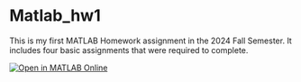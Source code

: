 # Matlab_hw1
This is my first MATLAB Homework assignment in the 2024 Fall Semester. It includes four basic assignments that were required to complete.  

[![Open in MATLAB Online](https://www.mathworks.com/images/responsive/global/open-in-matlab-online.svg)](https://matlab.mathworks.com/open/github/v1?repo=Ethan-W-76/Matlab_hw1) 